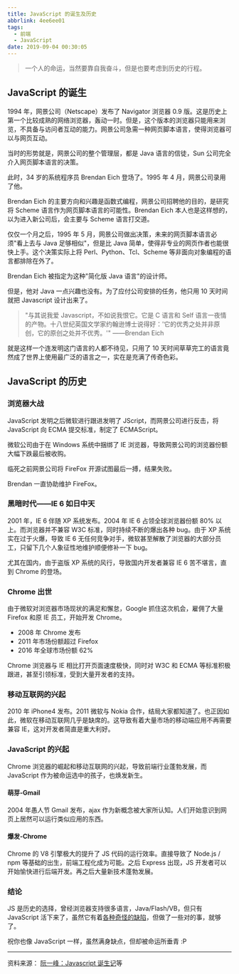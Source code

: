 ```yaml
---
title: JavaScript 的诞生及历史
abbrlink: 4ee6ee01
tags:
  - 前端
  - JavaScript
date: 2019-09-04 00:30:05
---
```


> 一个人的命运，当然要靠自我奋斗，但是也要考虑到历史的行程。

<!-- more -->

## JavaScript 的诞生

1994 年，网景公司（Netscape）发布了 Navigator 浏览器 0.9 版。这是历史上第一个比较成熟的网络浏览器，轰动一时。但是，这个版本的浏览器只能用来浏览，不具备与访问者互动的能力。网景公司急需一种网页脚本语言，使得浏览器可以与网页互动。

当时的形势就是，网景公司的整个管理层，都是 Java 语言的信徒，Sun 公司完全介入网页脚本语言的决策。

此时，34 岁的系统程序员 Brendan Eich 登场了。1995 年 4 月，网景公司录用了他。

Brendan Eich 的主要方向和兴趣是函数式编程，网景公司招聘他的目的，是研究将 Scheme 语言作为网页脚本语言的可能性。Brendan Eich 本人也是这样想的，以为进入新公司后，会主要与 Scheme 语言打交道。

仅仅一个月之后，1995 年 5 月，网景公司做出决策，未来的网页脚本语言必须"看上去与 Java 足够相似"，但是比 Java 简单，使得非专业的网页作者也能很快上手。这个决策实际上将 Perl、Python、Tcl、Scheme 等非面向对象编程的语言都排除在外了。

Brendan Eich 被指定为这种"简化版 Java 语言"的设计师。

但是，他对 Java 一点兴趣也没有。为了应付公司安排的任务，他只用 10 天时间就把 Javascript 设计出来了。

> "与其说我爱 Javascript，不如说我恨它。它是 C 语言和 Self 语言一夜情的产物。十八世纪英国文学家约翰逊博士说得好：'它的优秀之处并非原创，它的原创之处并不优秀。'" ——Brendan Eich

就是这样一个连发明这门语言的人都不待见，只用了 10 天时间草草完工的语言竟然成了世界上使用最广泛的语言之一，实在是充满了传奇色彩。

## JavaScript 的历史

### 浏览器大战

JavaScript 发明之后微软进行跟进发明了 JScript，而网景公司进行反击，将 JavaScript 向 ECMA 提交标准，制定了 ECMAScript。

微软公司由于在 Windows 系统中捆绑了 IE 浏览器，导致网景公司的浏览器份额大幅下跌最后被收购。

临死之前网景公司将 FireFox 开源试图最后一搏，结果失败。

Brendan 一直协助维护 FireFox。

### 黑暗时代——IE 6 如日中天

2001 年，IE 6 伴随 XP 系统发布。2004 年 IE 6 占领全球浏览器份额 80% 以上。而浏览器并不兼容 W3C 标准，同时持续不断的爆出各种 bug。由于 XP 系统实在过于火爆，导致 IE 6 无任何竞争对手，微软甚至解散了浏览器的大部分员工，只留下几个人象征性地维护顺便修补一下 bug。

尤其在国内，由于盗版 XP 系统的风行，导致国内开发者兼容 IE 6 苦不堪言，直到 Chrome 的登场。

### Chrome 出世

由于微软对浏览器市场现状的满足和懈怠，Google 抓住这次机会，雇佣了大量 Firefox 和原 IE 员工，开始开发 Chrome。

- 2008 年 Chrome 发布
- 2011 年市场份额超过 Firefox
- 2016 年全球市场份额 62%

Chrome 浏览器与 IE 相比打开页面速度极快，同时对 W3C 和 ECMA 等标准积极跟进，甚至引领标准，受到大量开发者的支持。

### 移动互联网的兴起

2010 年 iPhone4 发布。2011 微软与 Nokia 合作，结局大家都知道了。也正因如此，微软在移动互联网几乎是缺席的。这导致有着大量市场的移动端应用不再需要兼容 IE，这对开发者简直是重大利好。

### JavaScript 的兴起

Chrome 浏览器的崛起和移动互联网的兴起，导致前端行业蓬勃发展，而 JavaScript 作为被命运选中的孩子，也焕发新生。

#### 萌芽-Gmail

2004 年愚人节 Gmail 发布，ajax 作为新概念被大家所认知。人们开始意识到网页上居然可以运行类似应用的东西。

#### 爆发-Chrome

Chrome 的 V8 引擎极大的提升了 JS 代码的运行效率。直接导致了 Node.js / npm 等基础的出生，前端工程化成为可能。之后 Express 出现，JS 开发者可以开始愉快进行后端开发。再之后大量新技术蓬勃发展。

### 结论

JS 是历史的选择，曾经浏览器支持很多语言，Java/Flash/VB，但只有 JavaScript 活下来了，虽然它有着[各种奇怪的缺陷](http://www.ruanyifeng.com/blog/2011/06/10_design_defects_in_javascript.html)，但做了一些对的事，就够了。

祝你也像 JavaScript 一样，虽然满身缺点，但却被命运所垂青 :P

---

资料来源：
[阮一峰：Javascript 诞生记](http://www.ruanyifeng.com/blog/2011/06/birth_of_javascript.html)等
